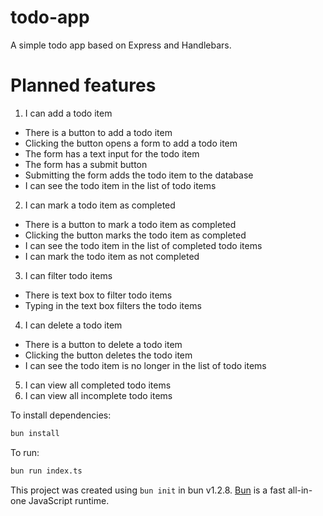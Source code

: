 # todo-app

A simple todo app based on Express and Handlebars.

# Planned features
1. I can add a todo item
  - There is a button to add a todo item
  - Clicking the button opens a form to add a todo item
  - The form has a text input for the todo item
  - The form has a submit button
  - Submitting the form adds the todo item to the database
  - I can see the todo item in the list of todo items
2. I can mark a todo item as completed
  - There is a button to mark a todo item as completed
  - Clicking the button marks the todo item as completed
  - I can see the todo item in the list of completed todo items
  - I can mark the todo item as not completed
3. I can filter todo items
  - There is text box to filter todo items
  - Typing in the text box filters the todo items
4. I can delete a todo item
  - There is a button to delete a todo item
  - Clicking the button deletes the todo item
  - I can see the todo item is no longer in the list of todo items
5. I can view all completed todo items
6. I can view all incomplete todo items


To install dependencies:

```bash
bun install
```

To run:

```bash
bun run index.ts
```

This project was created using `bun init` in bun v1.2.8. [Bun](https://bun.sh) is a fast all-in-one JavaScript runtime.
